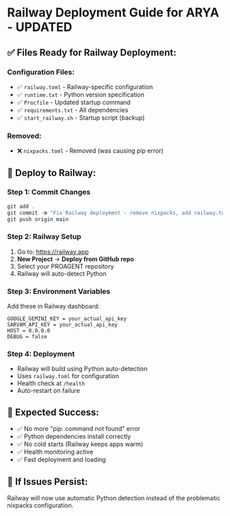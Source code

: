 # Railway Deployment Guide for ARYA - UPDATED

## ✅ **Files Ready for Railway Deployment:**

### **Configuration Files:**
- ✅ `railway.toml` - Railway-specific configuration
- ✅ `runtime.txt` - Python version specification
- ✅ `Procfile` - Updated startup command
- ✅ `requirements.txt` - All dependencies
- ✅ `start_railway.sh` - Startup script (backup)

### **Removed:**
- ❌ `nixpacks.toml` - Removed (was causing pip error)

## 🚀 **Deploy to Railway:**

### **Step 1: Commit Changes**
```powershell
git add .
git commit -m "Fix Railway deployment - remove nixpacks, add railway.toml"
git push origin main
```

### **Step 2: Railway Setup**
1. Go to: https://railway.app
2. **New Project** → **Deploy from GitHub repo**
3. Select your PROAGENT repository
4. Railway will auto-detect Python

### **Step 3: Environment Variables**
Add these in Railway dashboard:
```
GOOGLE_GEMINI_KEY = your_actual_api_key
SARVAM_API_KEY = your_actual_api_key
HOST = 0.0.0.0
DEBUG = false
```

### **Step 4: Deployment**
- Railway will build using Python auto-detection
- Uses `railway.toml` for configuration
- Health check at `/health`
- Auto-restart on failure

## 🎯 **Expected Success:**
- ✅ No more "pip: command not found" error
- ✅ Python dependencies install correctly
- ✅ No cold starts (Railway keeps apps warm)
- ✅ Health monitoring active
- ✅ Fast deployment and loading

## 🔧 **If Issues Persist:**
Railway will now use automatic Python detection instead of the problematic nixpacks configuration.
